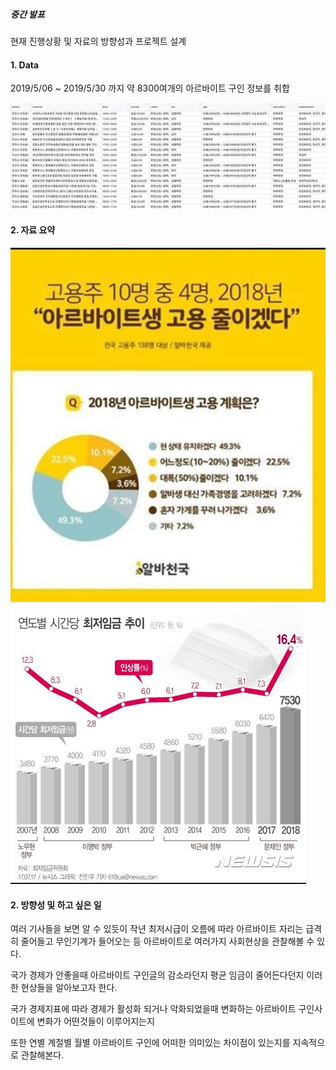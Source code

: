 ##### 중간 발표

현재 진행상황 및 자료의 방향성과 프로젝트 설계

#### 1. Data
2019/5/06 ~ 2019/5/30 까지 약 8300여개의 아르바이트 구인 정보를 취합

![Alt text](image.JPG)



#### 2. 자료 요약

![Alt text](image2.JPG)
![Alt text](image3.JPG)

#### 2. 방향성 및 하고 싶은 일

여러 기사들을 보면 알 수 있듯이 작년 최저시급이 오름에 따라 아르바이트 자리는 급격히 줄어들고 무인기계가 들어오는 등
아르바이트로 여러가지 사회현상을 관찰해볼 수 있다.

국가 경제가 안좋을때 아르바이트 구인글의 감소라던지 평균 임금이 줄어든다던지 이러한 현상들을 알아보고자 한다.

국가 경제지표에 따라 경제가 활성화 되거나 악화되었을때 변화하는 아르바이트 구인사이트에 변화가 어떤것들이 이루어지는지

또한 연별 계절별 월별 아르바이트 구인에 어떠한 의미있는 차이점이 있는지를 지속적으로 관찰해본다.
